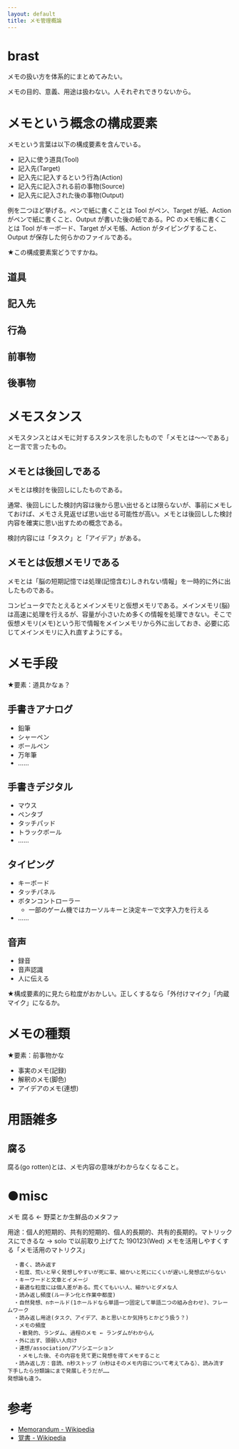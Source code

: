 ```yaml
---
layout: default
title: メモ管理概論
---
```


# brast
メモの扱い方を体系的にまとめてみたい。

メモの目的、意義、用途は扱わない。人それぞれできりないから。

# メモという概念の構成要素
メモという言葉は以下の構成要素を含んでいる。

- 記入に使う道具(Tool)
- 記入先(Target)
- 記入先に記入するという行為(Action)
- 記入先に記入される前の事物(Source)
- 記入先に記入された後の事物(Output)

例を二つほど挙げる。ペンで紙に書くことは Tool がペン、Target が紙、Action がペンで紙に書くこと、Output が書いた後の紙である。PC のメモ帳に書くことは Tool がキーボード、Target がメモ帳、Action がタイピングすること、Output が保存した何らかのファイルである。

★この構成要素案どうですかね。

## 道具

## 記入先

## 行為

## 前事物

## 後事物

# メモスタンス
メモスタンスとはメモに対するスタンスを示したもので「メモとは～～である」と一言で言ったもの。

## メモとは後回しである
メモとは検討を後回しにしたものである。

通常、後回しにした検討内容は後から思い出せるとは限らないが、事前にメモしておけば、メモさえ見返せば思い出せる可能性が高い。メモとは後回しした検討内容を確実に思い出すための概念である。

検討内容には「タスク」と「アイデア」がある。

## メモとは仮想メモリである
メモとは「脳の短期記憶では処理(記憶含む)しきれない情報」を一時的に外に出したものである。

コンピュータでたとえるとメインメモリと仮想メモリである。メインメモリ(脳)は高速に処理を行えるが、容量が小さいため多くの情報を処理できない。そこで仮想メモリ(メモ)という形で情報をメインメモリから外に出しておき、必要に応じてメインメモリに入れ直すようにする。

# メモ手段
★要素：道具かなぁ？

## 手書きアナログ
- 鉛筆
- シャーペン
- ボールペン
- 万年筆
- ……

## 手書きデジタル
- マウス
- ペンタブ
- タッチパッド
- トラックボール
- ……

## タイピング
- キーボード
- タッチパネル
- ボタンコントローラー
  - 一部のゲーム機ではカーソルキーと決定キーで文字入力を行える
- ……

## 音声
- 録音
- 音声認識
- 人に伝える

★構成要素的に見たら粒度がおかしい。正しくするなら「外付けマイク」「内蔵マイク」になるか。

# メモの種類
★要素：前事物かな

- 事実のメモ(記録)
- 解釈のメモ(脚色)
- アイデアのメモ(連想)

# 用語雑多

## 腐る
腐る(go rotten)とは、メモ内容の意味がわからなくなること。

# ●misc
メモ 腐る ← 野菜とか生鮮品のメタファ

用途：個人的短期的、共有的短期的、個人的長期的、共有的長期的。マトリックスにできるな → solo で以前取り上げてた 190123(Wed) メモを活用しやすくする「メモ活用のマトリクス」

```
  ・書く、読み返す
  ・粒度、荒いと早く発想しやすいが死に率、細かいと死ににくいが遅いし発想広がらない
  ・キーワードと文章とイメージ
  ・最適な粒度には個人差がある。荒くてもいい人、細かいとダメな人
  ・読み返し頻度(ルーチン化と作業中都度)
  ・自然発想、nホールド(1ホールドなら単語一つ固定して単語二つの組み合わせ)、フレームワーク
  ・読み返し用途(タスク、アイデア、あと思いとか気持ちとかどう扱う？)
  ・メモの頻度
   ・散発的、ランダム、過程のメモ ← ランダムがわからん
  ・外に出す、頭弱い人向け
  ・連想/association/アソシエーション
   ・メモした後、その内容を見て更に発想を得てメモすること
  ・読み返し方：音読、n秒ストップ（n秒はそのメモ内容について考えてみる）、読み流す
下手したら分類論にまで発展しそうだが……
発想論も違う。
```

# 参考
- [Memorandum - Wikipedia](https://en.wikipedia.org/wiki/Memorandum)
- [覚書 - Wikipedia](https://ja.wikipedia.org/wiki/%E8%A6%9A%E6%9B%B8)
